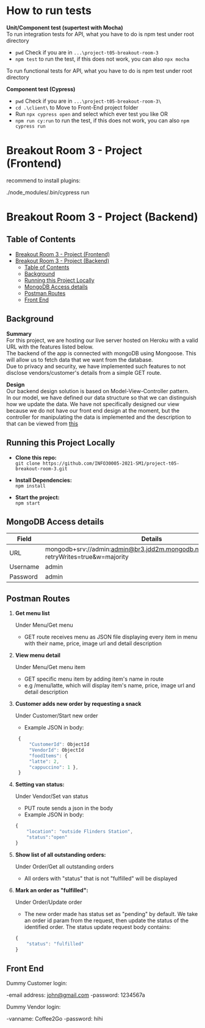 # How to run tests

**Unit/Component test (supertest with Mocha)**  
To run integration tests for API, what you have to do is npm test under root directory

- `pwd` Check if you are in `...\project-t05-breakout-room-3`
- `npm test` to run the test, if this does not work, you can also `npx mocha`

To run functional tests for API, what you have to do is npm test under root directory

**Component test (Cypress)**

- `pwd` Check if you are in `...\project-t05-breakout-room-3\`
- `cd .\client\` to Move to Front-End project folder
- Run `npx cypress open` and select which ever test you like OR
- `npm run cy:run` to run the test, if this does not work, you can also `npm cypress run`

# Breakout Room 3 - Project (Frontend)

recommend to install plugins:

./node_modules/.bin/cypress run

# Breakout Room 3 - Project (Backend)

## Table of Contents

- [Breakout Room 3 - Project (Frontend)](#breakout-room-3---project-frontend)
- [Breakout Room 3 - Project (Backend)](#breakout-room-3---project-backend)
  - [Table of Contents](#table-of-contents)
  - [Background](#background)
  - [Running this Project Locally](#running-this-project-locally)
  - [MongoDB Access details](#mongodb-access-details)
  - [Postman Routes](#postman-routes)
  - [Front End](#front-end)

## Background

**Summary**  
For this project, we are hosting our live server hosted on Heroku with a valid URL with the features listed below.  
The backend of the app is connected with mongoDB using Mongoose. This will allow us to fetch data that we want from the database.  
Due to privacy and security, we have implemented such features to not disclose vendors/customer's details from a simple GET route.

**Design**  
Our backend design solution is based on Model-View-Controller pattern.  
In our model, we have defined our data structure so that we can distinguish how we update the data.
We have not specifically designed our view because we do not have our front end design at the moment,
but the controller for manipulating the data is implemented and the description to that can be viewed from [this](#postman-routes)

## Running this Project Locally

- **Clone this repo:**  
  `git clone https://github.com/INFO30005-2021-SM1/project-t05-breakout-room-3.git`

- **Install Dependencies:**  
  `npm install`

- **Start the project:**  
  `npm start`

## MongoDB Access details

| Field    | Details                                                                                     |
| -------- | ------------------------------------------------------------------------------------------- |
| URL      | mongodb+srv://admin:admin@br3.jdd2m.mongodb.net/myFirstDatabase?retryWrites=true&w=majority |
| Username | admin                                                                                       |
| Password | admin                                                                                       |

## Postman Routes

1. **Get menu list**

   Under Menu/Get menu

   - GET route receives menu as JSON file displaying every item in menu with their name, price, image url and detail description

2. **View menu detail**

   Under Menu/Get menu item

   - GET specific menu item by adding item's name in route
   - e.g /menu/latte, which will display item's name, price, image url and detail description

3. **Customer adds new order by requesting a snack**

   Under Customer/Start new order

   - Example JSON in body:

   ```javascript
    {
        "CustomerId": ObjectId
        "VendorId": ObjectId
        "foodItems": {
        "latte": 2,
        "cappuccino": 1 },
    }
   ```

4. **Setting van status:**

   Under Vendor/Set van status

   - PUT route sends a json in the body
   - Example JSON in body:

   ```javascript
   {
       "location": "outside Flinders Station",
       "status":"open"
   }
   ```

5. **Show list of all outstanding orders:**

   Under Order/Get all outstanding orders

   - All orders with "status" that is not "fulfilled" will be displayed

6. **Mark an order as "fulfilled":**

   Under Order/Update order

   - The new order made has status set as "pending" by default. We take an order id param from the request, then update the status of the identified order. The status update request body contains:

   ```javascript
   {
       "status": "fulfilled"
   }
   ```

## Front End

Dummy Customer login:

-email address: john@gmail.com
-password: 1234567a

Dummy Vendor login:

-vanname: Coffee2Go
-password: hihi

